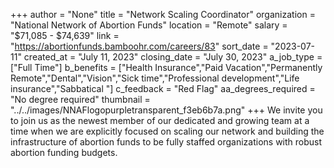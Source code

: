 +++
author = "None"
title = "Network Scaling Coordinator"
organization = "National Network of Abortion Funds"
location = "Remote"
salary = "$71,085 - $74,639"
link = "https://abortionfunds.bamboohr.com/careers/83"
sort_date = "2023-07-11"
created_at = "July 11, 2023"
closing_date = "July 30, 2023"
a_job_type = ["Full Time"]
b_benefits = ["Health Insurance","Paid Vacation","Permanently Remote","Dental","Vision","Sick time","Professional development","Life insurance","Sabbatical "]
c_feedback = "Red Flag"
aa_degrees_required = "No degree required"
thumbnail = "../../images/NNAFlogopurpletransparent_f3eb6b7a.png"
+++
We invite you to join us as the newest member of our dedicated and growing team at a time when we are explicitly focused on scaling our network and building the infrastructure of abortion funds to be fully staffed organizations with robust abortion funding budgets.